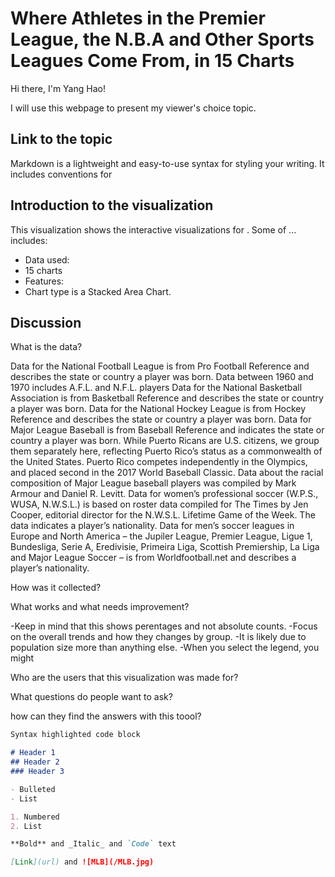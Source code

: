 # Where Athletes in the Premier League, the N.B.A and Other Sports Leagues Come From, in 15 Charts



Hi there, I'm Yang Hao!

I will use this webpage to present my viewer's choice topic.

## Link to the topic

Markdown is a lightweight and easy-to-use syntax for styling your writing. It includes conventions for

## Introduction to the visualization

This visualization shows the interactive visualizations for . Some of ... includes:

- Data used: 
- 15 charts 
- Features:
- Chart type is a Stacked Area Chart. 

## Discussion

What is the data?

Data for the National Football League is from Pro Football Reference and describes the state or country a player was born. Data between 1960 and 1970 includes A.F.L. and N.F.L. players
Data for the National Basketball Association is from Basketball Reference and describes the state or country a player was born.
Data for the National Hockey League is from Hockey Reference and describes the state or country a player was born.
Data for Major League Baseball is from Baseball Reference and indicates the state or country a player was born. While Puerto Ricans are U.S. citizens, we group them separately here, reflecting Puerto Rico’s status as a commonwealth of the United States. Puerto Rico competes independently in the Olympics, and placed second in the 2017 World Baseball Classic. Data about the racial composition of Major League baseball players was compiled by Mark Armour and Daniel R. Levitt.
Data for women’s professional soccer (W.P.S., WUSA, N.W.S.L.) is based on roster data compiled for The Times by Jen Cooper, editorial director for the N.W.S.L. Lifetime Game of the Week. The data indicates a player’s nationality.
Data for men’s soccer leagues in Europe and North America – the Jupiler League, Premier League, Ligue 1, Bundesliga, Serie A, Eredivisie, Primeira Liga, Scottish Premiership, La Liga and Major League Soccer – is from Worldfootball.net and describes a player’s nationality.

How was it collected?

What works and what needs improvement?

-Keep in mind that this shows perentages and not absolute counts. 
-Focus on the overall trends and how they changes by group.
-It is likely due to population size more than anything else.
-When you select the legend, you might 

Who are the users that this visualization was made for?

What questions do people want to ask?

how can they find the answers with this toool?



```markdown
Syntax highlighted code block

# Header 1
## Header 2
### Header 3

- Bulleted
- List

1. Numbered
2. List

**Bold** and _Italic_ and `Code` text

[Link](url) and ![MLB](/MLB.jpg)
```




